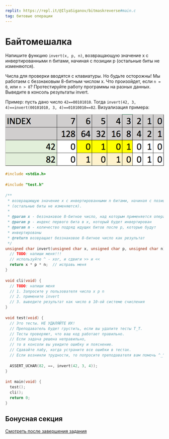 ```yaml
---
replit: https://repl.it/@IlyaSiganov/bitmaskreverse#main.c
tag: битовые операции
---
```


# Байтомешалка

Напишите функцию `invert(x, p, n)`, возвращающую значение x с инвертированными n битами, начиная с позиции p (остальные биты не изменяются).

Числа для проверки вводятся с клавиатуры. Но будьте осторожны! Мы работаем с беззнаковым 8-битным числом x. Что произойдет, если `n = 0`, или `n > 8`? Протестируйте работу программы на разных данных. Выведите в консоль результаты invert.

Пример: пусть дано число `42==00101010`. Тогда `invert(42, 3, 4)==invert(00101010, 3, 4)==01010010==82`. Визуализация примера:

![картинка](/images/байтомешалка.png)

```c
#include <stdio.h>

#include "test.h"

/**
 * возвращающую значение x с инвертированными n битами, начиная с позиции p
 * (остальные биты не изменяются).
 *
 * @param x - беззнаковое 8-битное число, над которым применяется операция
 * @param p - индекс первого бита в x, который будет инвертирован
 * @param n - количество подряд идущих битов после p, которые будут
 * инвертированы
 * @return возвращает беззнаковое 8-битное число как результат
 */
unsigned char invert(unsigned char x, unsigned char p, unsigned char n) {
  // TODO: напиши меня!!!
  // используйте ^ - xor, и сдвиги >> и <<
  return x * p * n;  // исправь меня
}

void cli(void) {
  // TODO: напиши меня
  // 1. Запросите у пользователя числа x p n
  // 2. примените invert
  // 3. выведите результат как число в 10-ой системе счисления
}

void test(void) {
  // Это тесты. НЕ УДАЛЯЙТЕ ИХ!
  // Преподаватель будет грустить, если вы удалите тесты T_T.
  // Тесты проверяют, что ваш код работает правильно.
  // Если задача решена неправильно,
  // то в консоли вы увидите ошибку и пояснение.
  // Сдавайте лабу, когда устраните все ошибки в тестах.
  // Если возникли трудности, то попросите преподавателя вам помочь ^_^.

  ASSERT_UCHAR(82, ==, invert(42, 3, 4));
}

int main(void) {
  test();
  cli();
  return 0;
}
```

## Бонусная секция

[Смотреть после завершения задания](https://www.youtube.com/watch?v=r23poLEN0KU)
